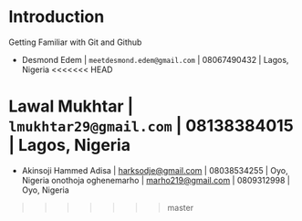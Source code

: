 # Introduction
Getting Familiar with Git and Github

* Desmond Edem | `meetdesmond.edem@gmail.com` | 08067490432 | Lagos, Nigeria
<<<<<<< HEAD

Lawal Mukhtar | `lmukhtar29@gmail.com` | 08138384015 | Lagos, Nigeria
=======
* Akinsoji Hammed Adisa | harksodje@gmail.com | 08038534255 | Oyo, Nigeria
onothoja oghenemarho | marho219@gmail.com | 0809312998 | Oyo, Nigeria
>>>>>>> master
